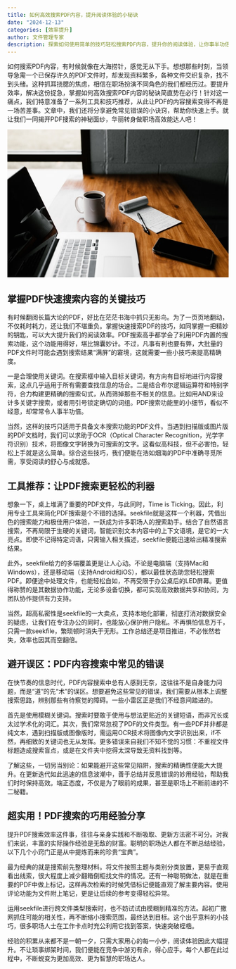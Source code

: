 ```yaml
---
title: 如何高效搜索PDF内容，提升阅读体验的小秘诀
date: "2024-12-13"
categories: [效率提升]
author: 文件管理专家
description: 探索如何使用简单的技巧轻松搜索PDF内容，提升你的阅读体验，让你事半功倍。 
---
```


如何搜索PDF内容，有时候就像在大海捞针，感觉无从下手。想想那些时刻，当领导急需一个已保存许久的PDF文件时，却发现资料繁多，各种文件交织复杂，找不到头绪。这种抓耳挠腮的焦虑，相信在职场扮演不同角色的我们都经历过。要提升效率，解决这份捉急，掌握如何高效搜索PDF内容的秘诀简直势在必行！针对这一痛点，我们特意准备了一系列工具和技巧推荐，从此让PDF的内容搜索变得不再是一场苦差事。文章中，我们还将分享避免常见错误的小诀窍，帮助你快速上手。就让我们一同揭开PDF搜索的神秘面纱，华丽转身做职场高效能达人吧！

![](thumbnail.jpg)

## 掌握PDF快速搜索内容的关键技巧  
有时候翻阅长篇大论的PDF，好比在茫茫书海中抓只无影鸟。为了一页页地翻动，不仅耗时耗力，还让我们不堪重负。掌握快速搜索PDF的技巧，如同掌握一把精妙的钥匙，可以大大提升我们的阅读效率。PDF搜索高手都学会了利用PDF内置的搜索功能，这个功能用得好，堪比锦囊妙计。不过，凡事有利也要有弊，大批量的PDF文件时可能会遇到搜索结果“满屏”的窘境，这就需要一些小技巧来提高精确度。

一是合理使用关键词。在搜索框中输入目标关键词，有方向有目标地进行内容搜索，这点几乎适用于所有需要查找信息的场合。二是结合布尔逻辑运算符和特别字符，合力构建更精确的搜索句式，从而筛掉那些不相关的信息。比如用AND来设计多关键字搜索，或者用引号锁定确切的词组。PDF搜索功能里的小细节，看似不经意，却常常令人事半功倍。

当然，这样的技巧只适用于具备文本搜索功能的PDF文件。当遇到扫描版或图片版的PDF文档时，我们可以求助于OCR（Optical Character Recognition，光学字符识别）技术，将图像文字转换为可搜索的文字。这看似高科技，但不必害怕，轻松上手就是这么简单。综合这些技巧，我们便能在浩如烟海的PDF中准确寻觅所需，享受阅读的舒心与成就感。

## 工具推荐：让PDF搜索更轻松的利器  
想象一下，桌上堆满了重要的PDF文件，与此同时，Time is Ticking。因此，利用专业工具来简化PDF搜索是个不错的选择。seekfile就是这样一个利器，凭借出色的搜索能力和极佳用户体验，一跃成为许多职场人的搜索助手。结合了自然语言搜索，不再局限于生硬的关键词，智能识别文本内容中的上下文语境，是它的一大亮点。即使不记得特定词语，只需输入相关描述，seekfile便能迅速给出精准搜索结果。

此外，seekfile给力的多端覆盖更是让人心动。不论是电脑端（支持Mac和Windows），还是移动端（支持Android和iOS），都以最佳状态助您轻松搜索PDF。即便途中处理文件，也能轻松自如，不再受限于办公桌后的LED屏幕。更值得称赞的是其数据协作功能，无论多设备切换，都可实现高效数据共享和协同，为团队协作提供有力支持。

当然，超高私密性是seekfile的一大卖点，支持本地化部署，彻底打消对数据安全的疑虑，让我们在专注办公的同时，也能放心保护用户隐私。不再惧怕信息万千，只需一款seekfile，繁琐顿时消失于无形。工作总结还是项目推进，不必怅然若失，效率也因其而空翻倍。

## 避开误区：PDF内容搜索中常见的错误  
在快节奏的信息时代，PDF内容搜索中总有人感到无奈，这往往不是自身能力问题，而是“道”的先“术”的误区。想要避免这些常见的错误，我们需要从根本上调整搜索思路，辨别那些有待察觉的障碍。一些小雷区正是我们不经意间踏进的。

首先是使用模糊关键词。搜索时要敢于使用与想法更贴近的关键短语，而非冗长或太过学术化的词汇。其次，我们常常忽视了PDF的文件类型。有一些PDF并非都是纯文本，遇到扫描版或图像版时，需运用OCR技术将图像内文字识别出来，if不然，再细致的关键词也无从发挥。更多错误来自我们不知不觉的习惯：不重视文件标题造成搜索盲点，或是在文件夹中挖得太深导致无资料找到等。

了解这些，一切另当别论：如果能避开这些常见陷阱，搜索的精确性便能大大提升。在更新迭代如此迅速的信息波潮中，善于总结并反思错误的妙用经验，帮助我们时时保持高效。端正态度，不仅是为了眼前的成果，甚至是职场上不断前进的不二秘籍。

## 超实用！PDF搜索的巧用经验分享  
提升PDF搜索效率这件事，往往与亲身实践和不断吸取、更新方法密不可分。对我们来说，丰富的实际操作经验是无敌的财富。聪明的职场达人都在不断总结经验，以下几个小窍门正是从中提炼而来的珍贵“宝典”。

最为经典的就是搜索前先整理材料。将文件按照主题与类别分类放置，更易于直观看出线索，很大程度上减少翻箱倒柜找文件的情况。还有一种聪明做法，就是在重要的PDF中做上标记，这样再次检索的时候凭借标记便能直观了解主要内容。使用评论功能为文件附上笔记，更是让后续的参考变得轻松异常。

运用seekfile进行跨文件类型搜索时，也不妨试试由模糊到精准的方法。起初广撒网抓住可能的相关性，再不断缩小搜索范围，最终达到目标。这个出乎意料的小技巧，很多职场人士在工作卡点时充公利用它找到答案，快速突破桎梏。

经验的积累从来都不是一朝一夕，只需大家用心的每一小步，阅读体验因此大幅提升。不让琐事绑架时间，我们便能在竞争中游刃有余，得心应手。每个人都在此过程中，不断蜕变为更加高效、更为智慧的职场达人。
